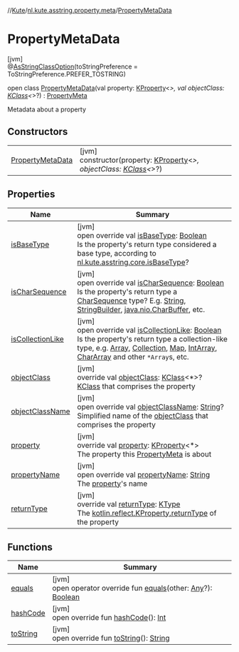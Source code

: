 //[Kute](../../../index.md)/[nl.kute.asstring.property.meta](../index.md)/[PropertyMetaData](index.md)

# PropertyMetaData

[jvm]\
@[AsStringClassOption](../../nl.kute.asstring.annotation.option/-as-string-class-option/index.md)(toStringPreference = ToStringPreference.PREFER_TOSTRING)

open class [PropertyMetaData](index.md)(val property: [KProperty](https://kotlinlang.org/api/latest/jvm/stdlib/kotlin.reflect/-k-property/index.html)&lt;*&gt;, val objectClass: [KClass](https://kotlinlang.org/api/latest/jvm/stdlib/kotlin.reflect/-k-class/index.html)&lt;*&gt;?) : [PropertyMeta](../-property-meta/index.md)

Metadata about a property

## Constructors

| | |
|---|---|
| [PropertyMetaData](-property-meta-data.md) | [jvm]<br>constructor(property: [KProperty](https://kotlinlang.org/api/latest/jvm/stdlib/kotlin.reflect/-k-property/index.html)&lt;*&gt;, objectClass: [KClass](https://kotlinlang.org/api/latest/jvm/stdlib/kotlin.reflect/-k-class/index.html)&lt;*&gt;?) |

## Properties

| Name | Summary |
|---|---|
| [isBaseType](is-base-type.md) | [jvm]<br>open override val [isBaseType](is-base-type.md): [Boolean](https://kotlinlang.org/api/latest/jvm/stdlib/kotlin/-boolean/index.html)<br>Is the property's return type considered a base type, according to [nl.kute.asstring.core.isBaseType](../../nl.kute.asstring.core/is-base-type.md)? |
| [isCharSequence](is-char-sequence.md) | [jvm]<br>open override val [isCharSequence](is-char-sequence.md): [Boolean](https://kotlinlang.org/api/latest/jvm/stdlib/kotlin/-boolean/index.html)<br>Is the property's return type a [CharSequence](https://kotlinlang.org/api/latest/jvm/stdlib/kotlin/-char-sequence/index.html) type? E.g. [String](https://kotlinlang.org/api/latest/jvm/stdlib/kotlin/-string/index.html), [StringBuilder](https://kotlinlang.org/api/latest/jvm/stdlib/kotlin.text/-string-builder/index.html), [java.nio.CharBuffer](https://docs.oracle.com/javase/8/docs/api/java/nio/CharBuffer.html), etc. |
| [isCollectionLike](is-collection-like.md) | [jvm]<br>open override val [isCollectionLike](is-collection-like.md): [Boolean](https://kotlinlang.org/api/latest/jvm/stdlib/kotlin/-boolean/index.html)<br>Is the property's return type a collection-like type, e.g. [Array](https://kotlinlang.org/api/latest/jvm/stdlib/kotlin/-array/index.html), [Collection](https://kotlinlang.org/api/latest/jvm/stdlib/kotlin.collections/-collection/index.html), [Map](https://kotlinlang.org/api/latest/jvm/stdlib/kotlin.collections/-map/index.html), [IntArray](https://kotlinlang.org/api/latest/jvm/stdlib/kotlin/-int-array/index.html), [CharArray](https://kotlinlang.org/api/latest/jvm/stdlib/kotlin/-char-array/index.html) and other `*Array`s, etc. |
| [objectClass](object-class.md) | [jvm]<br>override val [objectClass](object-class.md): [KClass](https://kotlinlang.org/api/latest/jvm/stdlib/kotlin.reflect/-k-class/index.html)&lt;*&gt;?<br>[KClass](https://kotlinlang.org/api/latest/jvm/stdlib/kotlin.reflect/-k-class/index.html) that comprises the property |
| [objectClassName](object-class-name.md) | [jvm]<br>open override val [objectClassName](object-class-name.md): [String](https://kotlinlang.org/api/latest/jvm/stdlib/kotlin/-string/index.html)?<br>Simplified name of the [objectClass](object-class.md) that comprises the property |
| [property](property.md) | [jvm]<br>override val [property](property.md): [KProperty](https://kotlinlang.org/api/latest/jvm/stdlib/kotlin.reflect/-k-property/index.html)&lt;*&gt;<br>The property this [PropertyMeta](../-property-meta/index.md) is about |
| [propertyName](property-name.md) | [jvm]<br>open override val [propertyName](property-name.md): [String](https://kotlinlang.org/api/latest/jvm/stdlib/kotlin/-string/index.html)<br>The [property](property.md)'s name |
| [returnType](return-type.md) | [jvm]<br>override val [returnType](return-type.md): [KType](https://kotlinlang.org/api/latest/jvm/stdlib/kotlin.reflect/-k-type/index.html)<br>The [kotlin.reflect.KProperty.returnType](https://kotlinlang.org/api/latest/jvm/stdlib/kotlin.reflect/-k-property/return-type.html) of the property |

## Functions

| Name | Summary |
|---|---|
| [equals](equals.md) | [jvm]<br>open operator override fun [equals](equals.md)(other: [Any](https://kotlinlang.org/api/latest/jvm/stdlib/kotlin/-any/index.html)?): [Boolean](https://kotlinlang.org/api/latest/jvm/stdlib/kotlin/-boolean/index.html) |
| [hashCode](hash-code.md) | [jvm]<br>open override fun [hashCode](hash-code.md)(): [Int](https://kotlinlang.org/api/latest/jvm/stdlib/kotlin/-int/index.html) |
| [toString](to-string.md) | [jvm]<br>open override fun [toString](to-string.md)(): [String](https://kotlinlang.org/api/latest/jvm/stdlib/kotlin/-string/index.html) |
